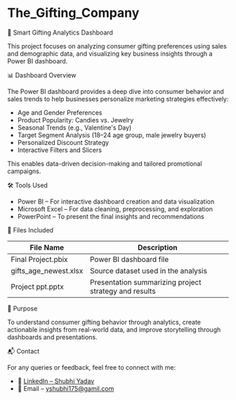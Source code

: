 # The_Gifting_Company
🎁 Smart Gifting Analytics Dashboard

This project focuses on analyzing consumer gifting preferences using sales and demographic data, and visualizing key business insights through a Power BI dashboard.

📊 Dashboard Overview

The Power BI dashboard provides a deep dive into consumer behavior and sales trends to help businesses personalize marketing strategies effectively:

* Age and Gender Preferences
* Product Popularity: Candies vs. Jewelry
* Seasonal Trends (e.g., Valentine's Day)
* Target Segment Analysis (18–24 age group, male jewelry buyers)
* Personalized Discount Strategy
* Interactive Filters and Slicers

This enables data-driven decision-making and tailored promotional campaigns.

🛠 Tools Used

* Power BI – For interactive dashboard creation and data visualization
* Microsoft Excel – For data cleaning, preprocessing, and exploration
* PowerPoint – To present the final insights and recommendations

📁 Files Included

| File Name               | Description                                           |
| ----------------------- | ----------------------------------------------------- |
| Final Project.pbix      | Power BI dashboard file                               |
| gifts\_age\_newest.xlsx | Source dataset used in the analysis                   |
| Project ppt.pptx        | Presentation summarizing project strategy and results |

📌 Purpose

To understand consumer gifting behavior through analytics, create actionable insights from real-world data, and improve storytelling through dashboards and presentations.

📬 Contact

For any queries or feedback, feel free to connect with me:

* 💼 [LinkedIn – Shubhi Yadav](http://www.linkedin.com/in/shubhi-yadav-b34699310)
* 📧 Email – [yshubhi175@gamil.com](mailto:yshubhi175@gamil.com)

